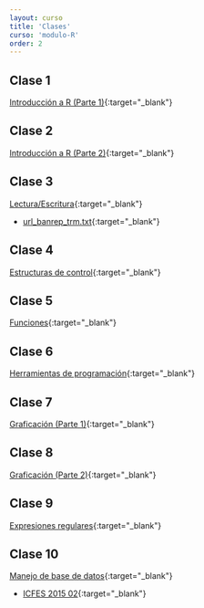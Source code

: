 ```yaml
---
layout: curso
title: 'Clases'
curso: 'modulo-R'
order: 2
---
```


## Clase 1
[Introducción a R (Parte 1)](./slides/01_Intro_1.html){:target="_blank"}

## Clase 2
[Introducción a R (Parte 2)](./slides/01_Intro_2.html){:target="_blank"}

## Clase 3
[Lectura/Escritura](./slides/02_Lectura_Escritura.html){:target="_blank"}

- [url_banrep_trm.txt](./slides/url_banrep_trm.txt){:target="_blank"}

## Clase 4
[Estructuras de control](./slides/04_Estructuras_de_control.html){:target="_blank"}

## Clase 5
[Funciones](./slides/05_Funciones.html){:target="_blank"}

## Clase 6
[Herramientas de programación](./slides/07-Herramientas-programacion.html){:target="_blank"}

## Clase 7
[Graficación (Parte 1)](./slides/09_Graficacion_I.html){:target="_blank"}

## Clase 8
[Graficación (Parte 2)](./slides/10_Graficacion_II.html){:target="_blank"}

## Clase 9
[Expresiones regulares](./slides/11_Expresiones_Regulares.html){:target="_blank"}

## Clase 10
[Manejo de base de datos](./slides/12_Manejo_bases_de_datos.html){:target="_blank"}

- [ICFES 2015 02](./dbs/20152.xls){:target="_blank"}
